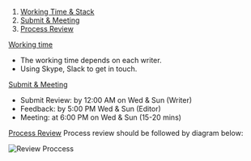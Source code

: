 
1. [Working Time & Stack](https://github.com/kevinvn1709/traveliper.com#working-time)
2. [Submit & Meeting](https://github.com/kevinvn1709/traveliper.com#submit-meeting)
3. [Process Review](#process-preview) 


[Working time](#working-time) 
- The working time depends on each writer.
- Using Skype, Slack to get in touch.

[Submit & Meeting](#submit-meeting)
- Submit Review: by 12:00 AM on Wed & Sun (Writer)
- Feedback: by 5:00 PM Wed & Sun (Editor)
- Meeting: at 6:00 PM on Wed & Sun (15-20 mins)

[Process Review](#process-preview) 
Process review should be followed by diagram below:

![Review Proccess](http://take.ms/FfxnF)
